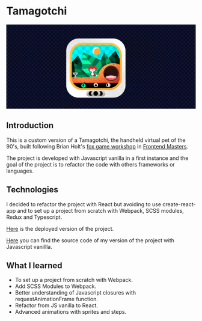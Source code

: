 # Tamagotchi

![tamagotchi](./src/images/tamagotchi.png)

## Introduction

This is a custom version of a Tamagotchi, the handheld virtual pet of the 90's, built following Brian Holt's [fox game workshop](https://frontendmasters.com/courses/front-end-game/) in [Frontend Masters](https://frontendmasters.com/).

The project is developed with Javascript vanilla in a first instance and the goal of the project is to refactor the code with others frameworks or languages.

## Technologies

I decided to refactor the project with React but avoiding to use create-react-app and to set up a project from scratch with Webpack, SCSS modules, Redux and Typescript.

[Here](https://custom-tamagotchi.netlify.app/) is the deployed version of the project.

[Here](https://github.com/diana-moreno/tamagotchi-vanilla) you can find the source code of my version of the project with Javascript vanillla.

## What I learned

- To set up a project from scratch with Webpack.
- Add SCSS Modules to Webpack.
- Better understanding of Javascript closures with requestAnimationFrame function.
- Refactor from JS vanilla to React.
- Advanced animations with sprites and steps.
